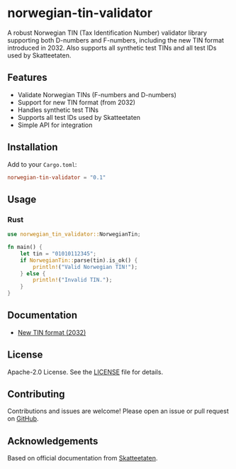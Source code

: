 # norwegian-tin-validator

A robust Norwegian TIN (Tax Identification Number) validator library supporting both D-numbers and F-numbers, including the new TIN format introduced in 2032. Also supports all synthetic test TINs and all test IDs used by Skatteetaten.

## Features

- Validate Norwegian TINs (F-numbers and D-numbers)
- Support for new TIN format (from 2032)
- Handles synthetic test TINs
- Supports all test IDs used by Skatteetaten
- Simple API for integration

## Installation

Add to your `Cargo.toml`:

```toml
norwegian-tin-validator = "0.1"
```

## Usage

### Rust

```rust
use norwegian_tin_validator::NorwegianTin;

fn main() {
    let tin = "01010112345";
    if NorwegianTin::parse(tin).is_ok() {
        println!("Valid Norwegian TIN!");
    } else {
        println!("Invalid TIN.");
    }
}
```

## Documentation

- [New TIN format (2032)](https://skatteetaten.github.io/folkeregisteret-api-dokumentasjon/nytt-fodselsnummer-fra-2032)

## License

Apache-2.0 License. See the [LICENSE](LICENSE) file for details.

## Contributing

Contributions and issues are welcome! Please open an issue or pull request on [GitHub](https://github.com/kristoffer/norwegian-tin-validator).

## Acknowledgements

Based on official documentation from [Skatteetaten](https://skatteetaten.github.io/folkeregisteret-api-dokumentasjon/nytt-fodselsnummer-fra-2032).
